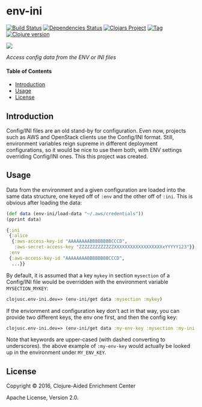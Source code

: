 # env-ini

[![Build Status][travis-badge]][travis]
[![Dependencies Status][deps-badge]][deps]
[![Clojars Project][clojars-badge]][clojars]
[![Tag][tag-badge]][tag]
[![Clojure version][clojure-v]](project.clj)

[![][logo]][logo-large]

*Access config data from the ENV or INI files*


#### Table of Contents

* [Introduction](#introduction-)
* [Usage](#usage-)
* [License](#license-)


## Introduction

Config/INI files are an old stand-by for configuration. Even now, projects such
as AWS and OpenStack clients use the Config/INI format. Still, environment
variables reign supreme in different deployment configurations, so it would be
nice to use them both, with ENV settings overriding Config/INI ones. This this
project was created.


## Usage

Data from the environment and a given configuration are loaded into the same
data structure, one keyed off of `:env` and the other off of `:ini`. This is
obvious after loading the data:

```clj
(def data (env-ini/load-data "~/.aws/credentials"))
(pprint data)
```
```clj
{:ini
 {:alice
  {:aws-access-key-id "AAAAAAAABBBBBBBBCCCD",
   :aws-secret-access-key "ZZZZZZZZZZZZZXXXXXXXXXXXXXXXXXXxYYYYY123"}},
 :env
 {:aws-access-key-id "AAAAAAAABBBBBBBBCCCD",
  ...}}
  ```

By default, it is assumed that a key `mykey` in section `mysection` of a
Config/INI file would be overridden with the environment variable
`MYSECTION_MYKEY`:

```clj
clojusc.env-ini.dev=> (env-ini/get data :mysection :mykey)
```

If the envionment and configuration key don't act in that way, you can provide
two different keys, the env one first, and then the config key:

```clj
clojusc.env-ini.dev=> (env-ini/get data :my-env-key :mysection :my-ini-key)
```

Note that keywords are upper-cased (with dashed converting to underscores). the
above example of `:my-env-key` would actually be looked up in the environment
under `MY_ENV_KEY`.


## License

Copyright © 2016, Clojure-Aided Enrichment Center

Apache License, Version 2.0.


<!-- Named page links below: /-->

[travis]: https://travis-ci.org/clojusc/env-ini
[travis-badge]: https://travis-ci.org/clojusc/env-ini.png?branch=master
[deps]: http://jarkeeper.com/clojusc/env-ini
[deps-badge]: http://jarkeeper.com/clojusc/env-ini/status.svg
[logo]: resources/images/logo.png
[logo-large]: resources/images/logo-large.png
[tag-badge]: https://img.shields.io/github/tag/clojusc/env-ini.svg?maxAge=2592000
[tag]: https://github.com/clojusc/env-ini/tags
[clojure-v]: https://img.shields.io/badge/clojure-1.8.0-blue.svg
[clojars]: https://clojars.org/clojusc/env-ini
[clojars-badge]: https://img.shields.io/clojars/v/clojusc/env-ini.svg


